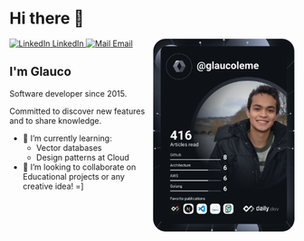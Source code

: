 # Hi there 👋

<div align="left">
  <a href="https://www.linkedin.com/in/lemeglauco">
    <img
      src="https://i.stack.imgur.com/gVE0j.png"
      alt="LinkedIn"
    />
    LinkedIn
  </a>
  <a href="mailto:glaucooleme@gmail.com">
    <img
      width="18"
      src="https://i.imgur.com/4lw0nf1.png"
      alt="Mail"
    />
    Email
  </a>

  <a href="https://api.daily.dev/get?r=glaucoleme" target="_blank">
    <img
      width="250"
      align="right"
      src="https://github.com/glaucoleme/glaucoleme/blob/main/devcard.svg"
    />
  </a>
</div>

## I'm Glauco
Software developer since 2015.

Committed to discover new features and to share knowledge.

- 🌱 I’m currently learning:
  -  Vector databases
  -  Design patterns at Cloud
- 👯 I’m looking to collaborate on Educational projects or any creative idea! =]

<!-- ![Metrics](https://raw.githubusercontent.com/glaucoleme/glaucoleme/main/github-metrics.svg)



**glaucoleme/glaucoleme** is a ✨ _special_ ✨ repository because its `README.md` (this file) appears on your GitHub profile.

Here are some ideas to get you started:

- 🔭 I’m currently working on ...
- 🌱 I’m currently learning ...
- 👯 I’m looking to collaborate on ...
- 🤔 I’m looking for help with ...
- 💬 Ask me about ...
- 📫 How to reach me: ...
- 😄 Pronouns: ...
- ⚡ Fun fact: ...
-->
